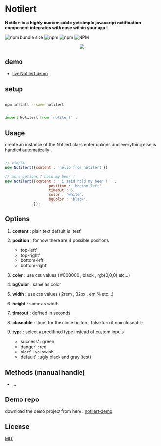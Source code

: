 # Notilert

**Notilert is a highly customisable yet simple javascript notification component integrates with ease within your app !**

![npm bundle size](https://img.shields.io/bundlephobia/min/notilert)
![npm](https://img.shields.io/npm/dw/notilert)
![npm](https://img.shields.io/npm/v/notilert)
![NPM](https://img.shields.io/npm/l/notilert)

<p align="center">
  <img src="https://media.giphy.com/media/RBfkjFpVyUILPde6zq/giphy.gif">
</p>

## demo 

- [live Notilert demo](https://hijenhek.github.io/notilert-demo/)

## setup

```bash 

npm install --save notilert

```
```javascript

import Notilert from 'notilert' ;

```
## Usage

create an instance of the Notilert class enter options and everything else is handled automatically .

```javascript

// simple
new Notilert({content : 'hello from notilert'})

// more options ? hold my beer !
new Notilert({content : ' i said hold my beer ! ' ,
                    position : 'bottom-left',
                    timeout : 5,
                    color : 'white',
                    bgColor : 'black',                   
             });
```


## Options

  1. __content__ : plain text default is 'test' 
  
  2. __position__ : for now there are 4 possible positions
      - 'top-left'
      - 'top-right'
      - 'bottom-left'
      - 'bottom-right'
  
  3. __color__ : use css values ( #000000 , black , rgb(0,0,0) etc...)
  
  4. __bgColor__ : same as color
  
  5. __width__ : use css values ( 2rem , 32px , em % etc...)
   
  6. __height__ : same as width
   
  7. __timeout__ : defined in seconds
   
  8. __closeable__ : 'true' for the close button , false turn it non closeable 
  
  9. __type__ : select a predifined type instead of custom inputs 
      - 'success' : green
      - 'danger' : red
      - 'alert' : yellowish
      - 'default' : ugly black and gray (test)
  
## Methods (manual handle)

- ...

## Demo repo 
download the demo project from here : [notilert-demo](https://github.com/HijenHEK/notilert-demo) 

## License

[MIT](https://choosealicense.com/licenses/mit/)
